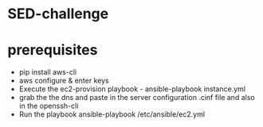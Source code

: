# SED-challenge
# prerequisites
* pip install aws-cli 
* aws configure & enter keys 
* Execute the ec2-provision playbook - ansible-playbook instance.yml
* grab the the dns and paste in the server configuration .cinf file and also in the openssh-cli 
* Run the playbook ansible-playbook /etc/ansible/ec2.yml

